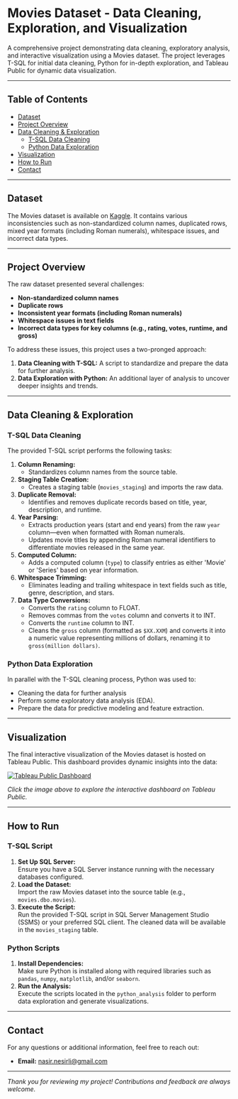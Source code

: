 # Movies Dataset - Data Cleaning, Exploration, and Visualization

A comprehensive project demonstrating data cleaning, exploratory analysis, and interactive visualization using a Movies dataset. The project leverages T-SQL for initial data cleaning, Python for in-depth exploration, and Tableau Public for dynamic data visualization.

---

## Table of Contents

- [Dataset](#dataset)
- [Project Overview](#project-overview)
- [Data Cleaning & Exploration](#data-cleaning--exploration)
  - [T-SQL Data Cleaning](#t-sql-data-cleaning)
  - [Python Data Exploration](#python-data-exploration)
- [Visualization](#visualization)
- [How to Run](#how-to-run)
- [Contact](#contact)

---

## Dataset

The Movies dataset is available on [Kaggle](https://www.kaggle.com/datasets/bharatnatrayn/movies-dataset-for-extracion-prediction?select=movies.csv). It contains various inconsistencies such as non-standardized column names, duplicated rows, mixed year formats (including Roman numerals), whitespace issues, and incorrect data types.

---

## Project Overview

The raw dataset presented several challenges:
- **Non-standardized column names**
- **Duplicate rows**
- **Inconsistent year formats (including Roman numerals)**
- **Whitespace issues in text fields**
- **Incorrect data types for key columns (e.g., rating, votes, runtime, and gross)**

To address these issues, this project uses a two-pronged approach:
1. **Data Cleaning with T-SQL:** A script to standardize and prepare the data for further analysis.
2. **Data Exploration with Python:** An additional layer of analysis to uncover deeper insights and trends.

---

## Data Cleaning & Exploration

### T-SQL Data Cleaning

The provided T-SQL script performs the following tasks:

1. **Column Renaming:**  
   - Standardizes column names from the source table.
2. **Staging Table Creation:**  
   - Creates a staging table (`movies_staging`) and imports the raw data.
3. **Duplicate Removal:**  
   - Identifies and removes duplicate records based on title, year, description, and runtime.
4. **Year Parsing:**  
   - Extracts production years (start and end years) from the raw `year` column—even when formatted with Roman numerals.
   - Updates movie titles by appending Roman numeral identifiers to differentiate movies released in the same year.
5. **Computed Column:**  
   - Adds a computed column (`type`) to classify entries as either 'Movie' or 'Series' based on year information.
6. **Whitespace Trimming:**  
   - Eliminates leading and trailing whitespace in text fields such as title, genre, description, and stars.
7. **Data Type Conversions:**  
   - Converts the `rating` column to FLOAT.
   - Removes commas from the `votes` column and converts it to INT.
   - Converts the `runtime` column to INT.
   - Cleans the `gross` column (formatted as `$XX.XXM`) and converts it into a numeric value representing millions of dollars, renaming it to `gross(million dollars)`.

### Python Data Exploration

In parallel with the T-SQL cleaning process, Python was used to:
- Cleaning the data for further analysis
- Perform some exploratory data analysis (EDA).
- Prepare the data for predictive modeling and feature extraction.

---

## Visualization

The final interactive visualization of the Movies dataset is hosted on Tableau Public. This dashboard provides dynamic insights into the data:

[![Tableau Public Dashboard](https://public.tableau.com/static/images/FQ/MoviesViz/1.png)](https://public.tableau.com/shared/FQ95TF4TH?:display_count=n&:origin=viz_share_link)


*Click the image above to explore the interactive dashboard on Tableau Public.*

---

## How to Run

### T-SQL Script

1. **Set Up SQL Server:**  
   Ensure you have a SQL Server instance running with the necessary databases configured.
2. **Load the Dataset:**  
   Import the raw Movies dataset into the source table (e.g., `movies.dbo.movies`).
3. **Execute the Script:**  
   Run the provided T-SQL script in SQL Server Management Studio (SSMS) or your preferred SQL client. The cleaned data will be available in the `movies_staging` table.

### Python Scripts

1. **Install Dependencies:**  
   Make sure Python is installed along with required libraries such as `pandas`, `numpy`, `matplotlib`, and/or `seaborn`.
2. **Run the Analysis:**  
   Execute the scripts located in the `python_analysis` folder to perform data exploration and generate visualizations.

---

## Contact

For any questions or additional information, feel free to reach out:

- **Email:** [nasir.nesirli@gmail.com](mailto:nasir.nesirli@gmail.com)

---

*Thank you for reviewing my project! Contributions and feedback are always welcome.*



